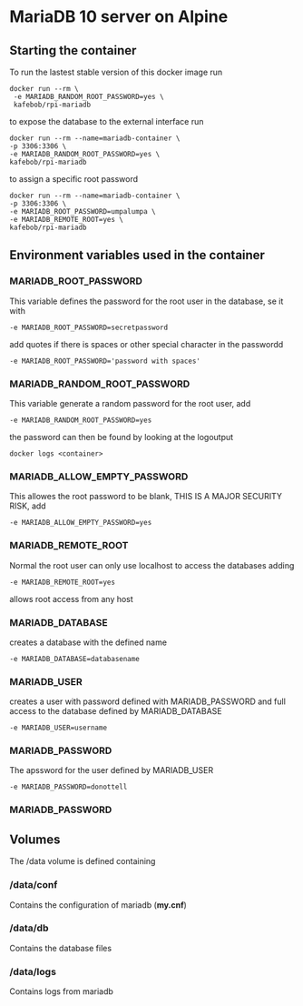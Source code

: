 # MariaDB 10 server on Alpine

## Starting the container

To run the lastest stable version of this docker image run

```
docker run --rm \
 -e MARIADB_RANDOM_ROOT_PASSWORD=yes \
 kafebob/rpi-mariadb
```

to expose the database to the external interface run

```
docker run --rm --name=mariadb-container \
-p 3306:3306 \
-e MARIADB_RANDOM_ROOT_PASSWORD=yes \
kafebob/rpi-mariadb
```

to assign a specific root password

```
docker run --rm --name=mariadb-container \
-p 3306:3306 \
-e MARIADB_ROOT_PASSWORD=umpalumpa \
-e MARIADB_REMOTE_ROOT=yes \
kafebob/rpi-mariadb
```

## Environment variables used in the container

### MARIADB_ROOT_PASSWORD
This variable defines the password for the root user in the database, se it with

	-e MARIADB_ROOT_PASSWORD=secretpassword

add quotes if there is spaces or other special character in the passwordd

	-e MARIADB_ROOT_PASSWORD='password with spaces'

### MARIADB_RANDOM_ROOT_PASSWORD
This variable generate a random password for the root user, add

	-e MARIADB_RANDOM_ROOT_PASSWORD=yes

the password can then be found by looking at the logoutput

	docker logs <container>

### MARIADB_ALLOW_EMPTY_PASSWORD
This allowes the root password to be blank, THIS IS A MAJOR SECURITY RISK, add

	-e MARIADB_ALLOW_EMPTY_PASSWORD=yes

### MARIADB_REMOTE_ROOT
Normal the root user can only use localhost to access the databases adding

	-e MARIADB_REMOTE_ROOT=yes

allows root access from any host

### MARIADB_DATABASE
creates a database with the defined name

	-e MARIADB_DATABASE=databasename

### MARIADB_USER
creates a user with password defined with MARIADB_PASSWORD and full access to the database defined by MARIADB_DATABASE

	-e MARIADB_USER=username

### MARIADB_PASSWORD
The apssword for the user defined by MARIADB_USER

	-e MARIADB_PASSWORD=donottell


### MARIADB_PASSWORD

## Volumes

The /data volume is defined containing

### /data/conf

Contains the configuration of mariadb (**my.cnf**)

### /data/db

Contains the database files

### /data/logs

Contains logs from mariadb
